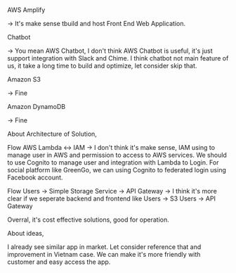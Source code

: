 # 
AWS Amplify
<!-- Build mobile and web apps
Integration with each service of Amazon -->
-> It's make sense tbuild and host Front End Web Application.

Chatbot
<!-- Recognize and receive incoming messages
Process data with built-in inbuilt algorithms
Automated answering system -->
-> You mean AWS Chatbot, I don't think AWS Chatbot is useful, it's just support integration with Slack and Chime. I think chatbot not main feature of us, it take a long time to build and optimize, let consider skip that.

Amazon S3
<!-- Storage
Store garbage’s images, video
Store data of user -->

-> Fine

Amazon DynamoDB
<!-- Database
Cost-effective and scalable
Simple setup anh integration -->
-> Fine

About Architecture of Solution,

Flow AWS Lambda <-> IAM
-> I don't think it's make sense, IAM using to manage user in AWS and permission to access to AWS services. We should to use Cognito to manage user and integration with Lambda to Login. 
For social platform like GreenGo, we can using Cognito to federated login using Facebook account.

Flow Users -> Simple Storage Service -> API Gateway
-> I think it's more clear if we seperate backend and frontend like
Users -> S3
Users -> API Gateway

Overral, it's cost effective solutions, good for operation.

About ideas, 

I already see similar app in market. Let consider reference that and improvement in Vietnam case. We can make it's more friendly with customer and easy access the app.
